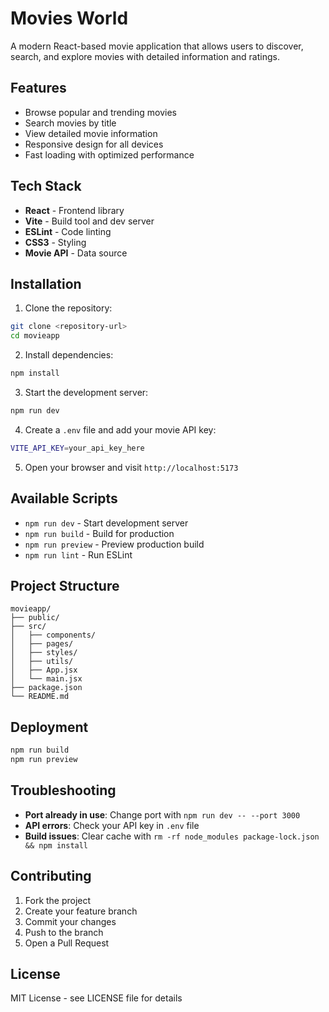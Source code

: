 # Movies World

A modern React-based movie application that allows users to discover, search, and explore movies with detailed information and ratings.

## Features

- Browse popular and trending movies
- Search movies by title
- View detailed movie information
- Responsive design for all devices
- Fast loading with optimized performance

## Tech Stack

- **React** - Frontend library
- **Vite** - Build tool and dev server
- **ESLint** - Code linting
- **CSS3** - Styling
- **Movie API** - Data source

## Installation

1. Clone the repository:
```bash
git clone <repository-url>
cd movieapp
```

2. Install dependencies:
```bash
npm install
```

3. Start the development server:
```bash
npm run dev
```

4. Create a `.env` file and add your movie API key:
```bash
VITE_API_KEY=your_api_key_here
```

5. Open your browser and visit `http://localhost:5173`

## Available Scripts

- `npm run dev` - Start development server
- `npm run build` - Build for production
- `npm run preview` - Preview production build
- `npm run lint` - Run ESLint

## Project Structure

```
movieapp/
├── public/
├── src/
│   ├── components/
│   ├── pages/
│   ├── styles/
│   ├── utils/
│   ├── App.jsx
│   └── main.jsx
├── package.json
└── README.md
```

## Deployment

```bash
npm run build
npm run preview
```

## Troubleshooting

- **Port already in use**: Change port with `npm run dev -- --port 3000`
- **API errors**: Check your API key in `.env` file
- **Build issues**: Clear cache with `rm -rf node_modules package-lock.json && npm install`

## Contributing

1. Fork the project
2. Create your feature branch
3. Commit your changes
4. Push to the branch
5. Open a Pull Request

## License

MIT License - see LICENSE file for details
